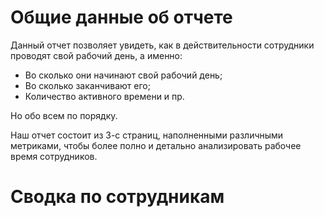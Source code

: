 # Общие данные об отчете

Данный отчет позволяет увидеть, как в действительности сотрудники проводят свой рабочий день, а именно:

- Во сколько они начинают свой рабочий день;
- Во сколько заканчивают его;
- Количество активного времени и пр.

Но обо всем по порядку.

Наш отчет состоит из 3-с страниц, наполненными различными метриками, чтобы более полно и детально анализировать рабочее время сотрудников.

# Сводка по сотрудникам
